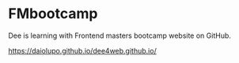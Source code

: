 # FMbootcamp
Dee is learning with Frontend masters bootcamp website on GitHub.

https://daiolupo.github.io/dee4web.github.io/
